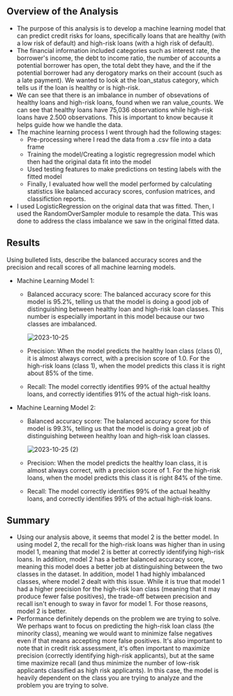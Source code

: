 ## Overview of the Analysis

* The purpose of this analysis is to develop a machine learning model that can predict credit risks for loans, specifically loans that are healthy (with a low risk of default) and high-risk loans (with a high risk of default). 
* The financial information included categories such as interest rate, the borrower's income, the debt to income ratio, the number of accounts a potential borrower has open, the total debt they have, and the if the potential borrower had any derogatory marks on their account (such as a late payment).  We wanted to look at the loan_status category, which tells us if the loan is healthy or is high-risk.  
* We can see that there is an imbalance in number of obsevations of healthy loans and high-risk loans, found when we ran value_counts.  We can see that healthy loans have 75,036 observations while high-risk loans have 2.500 observations.  This is important to know because it helps guide how we handle the data.
* The machine learning process I went through had the following stages:
  - Pre-processing where I read the data from a .csv file into a data frame
  - Training the model/Creating a logistic regregression model which then had the original data fit into the model
  - Used testing features to make predictions on testing labels with the fitted model
  - Finally, I evaluated how well the model performed by calculating statistics like balanced accuracy scores, confusion matrices, and classifiction reports.
* I used LogisticRegression on the original data that was fitted.  Then, I used the RandomOverSampler module to resample the data.  This was done to address the class imbalance we saw in the original fitted data.

## Results

Using bulleted lists, describe the balanced accuracy scores and the precision and recall scores of all machine learning models.

* Machine Learning Model 1:
  * Balanced accuracy score: The balanced accuracy score for this model is 95.2%, telling us that the model is doing a good job of distinguishing between healthy loan and high-risk loan classes. This number is especially important in this model because our two classes are imbalanced.
  
    ![2023-10-25](https://github.com/aliciahlavac/credit-risk-classification/assets/127240852/7c543080-4c2b-4225-b9ee-948e16ad4ee1)

  * Precision: When the model predicts the healthy loan class (class 0), it is almost always correct, with a precision score of 1.0. For the high-risk loans (class 1), when the model predicts this class it is right about 85% of the time.  
  * Recall: The model correctly identifies 99% of the actual healthy loans, and correctly identifies 91% of the actual high-risk loans.



* Machine Learning Model 2:
   * Balanced accuracy score: The balanced accuracy score for this model is 99.3%, telling us that the model is doing a great job of distinguishing between healthy loan and high-risk loan classes.
 
      ![2023-10-25 (2)](https://github.com/aliciahlavac/credit-risk-classification/assets/127240852/39bcc3bb-7aeb-42ad-ba65-8e0dd8550b4a)

  * Precision: When the model predicts the healthy loan class, it is almost always correct, with a precision score of 1. For the high-risk loans, when the model predicts this class it is right 84% of the time.  
  * Recall: The model correctly identifies 99% of the actual healthy loans, and correctly identifies 99% of the actual high-risk loans.

## Summary

* Using our analysis above, it seems that model 2 is the better model.  In using model 2, the recall for the high-risk loans was higher than in using model 1, meaning that model 2 is better at correctly identifying high-risk loans.  In addition, model 2 has a better balanced accuracy score, meaning this model does a better job at distinguishing between the two classes in the dataset.  In addition, model 1 had highly imbalanced classes, where model 2 dealt with this issue.  While it is true that model 1 had a higher precision for the high-risk loan class (meaning that it may produce fewer false positives), the trade-off between precision and recall isn't enough to sway in favor for model 1.  For those reasons, model 2 is better.  
* Performance definitely depends on the problem we are trying to solve.  We perhaps want to focus on predicting the high-risk loan class (the minority class), meaning we would want to minimize false negatives even if that means accepting more false positives.  It's also important to note that in credit risk assessment, it's often important to maximize precision (correctly identifying high-risk applicants), but at the same time maximize recall (and thus minimize the number of low-risk applicants classified as high risk applicants). In this case, the model is heavily dependent on the class you are trying to analyze and the problem you are trying to solve.  
